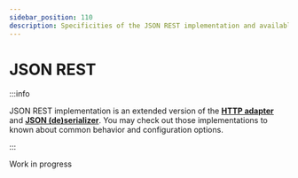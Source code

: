 ```yaml
---
sidebar_position: 110
description: Specificities of the JSON REST implementation and available configuration.
---
```


# JSON REST

:::info

JSON REST implementation is an extended version of the
[**HTTP adapter**](/docs/advanced/implementations/http)
and [**JSON (de)serializer**](docs/advanced/implementations/json).
You may check out those implementations to known about common behavior and
configuration options.

:::

<span className="chip chip--primary">Work in progress</span>
